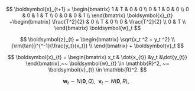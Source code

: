 $$
\boldsymbol{x}_{t+1} =
\begin{bmatrix}
1 & T & 0 & 0 \\
0 & 1 & 0 & 0 \\
0 & 0 & 1 & T \\
0 & 0 & 0 & 1 \\
\end{bmatrix} \boldsymbol{x}_{t}
+\begin{bmatrix}
\frac{T^2}{2} & 0 \\
T & 0 \\
0 & \frac{T^2}{2} \\
0 & T \\
\end{bmatrix}
\boldsymbol{w}_t
$$

$$
\boldsymbol{z}_{t} =
\begin{bmatrix}
\sqrt{x_t ^2 + y_t ^2}  \\
{\rm{tan}}^{^-1}(\frac{y_t}{x_t})  \\
\end{bmatrix} + \boldsymbol{v}_t
$$

$$
\boldsymbol{x}_{t} = 
\begin{bmatrix}
x_t & \dot{x_{t}} &y_t &\dot{y_{t}}
\end{bmatrix},~~
\boldsymbol{w}_{t} \in \mathbb{R}^2, ~~
\boldsymbol{v}_{t} \in \mathbb{R}^2.
$$

$$
\boldsymbol{w}_{t} \sim N(\boldsymbol{0}, Q),~~
\boldsymbol{v}_{t} \sim N(\boldsymbol{0}, R),~~
$$